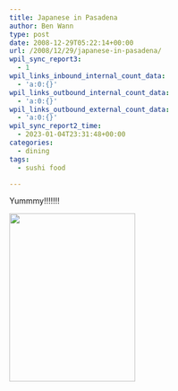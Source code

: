 ```yaml
---
title: Japanese in Pasadena
author: Ben Wann
type: post
date: 2008-12-29T05:22:14+00:00
url: /2008/12/29/japanese-in-pasadena/
wpil_sync_report3:
  - 1
wpil_links_inbound_internal_count_data:
  - 'a:0:{}'
wpil_links_outbound_internal_count_data:
  - 'a:0:{}'
wpil_links_outbound_external_count_data:
  - 'a:0:{}'
wpil_sync_report2_time:
  - 2023-01-04T23:31:48+00:00
categories:
  - dining
tags:
  - sushi food

---
```

Yummmy!!!!!!!

[<img decoding="async" loading="lazy" src="https://benwann.com/wp-content/uploads/2008/12/p-640-480-0a363a9e-31ea-451c-a967-1e356e1cbff3.jpeg" alt="" width="225" height="300" class="alignnone size-full wp-image-364" />][1]

 [1]: https://benwann.com/wp-content/uploads/2008/12/p-640-480-0a363a9e-31ea-451c-a967-1e356e1cbff3.jpeg
